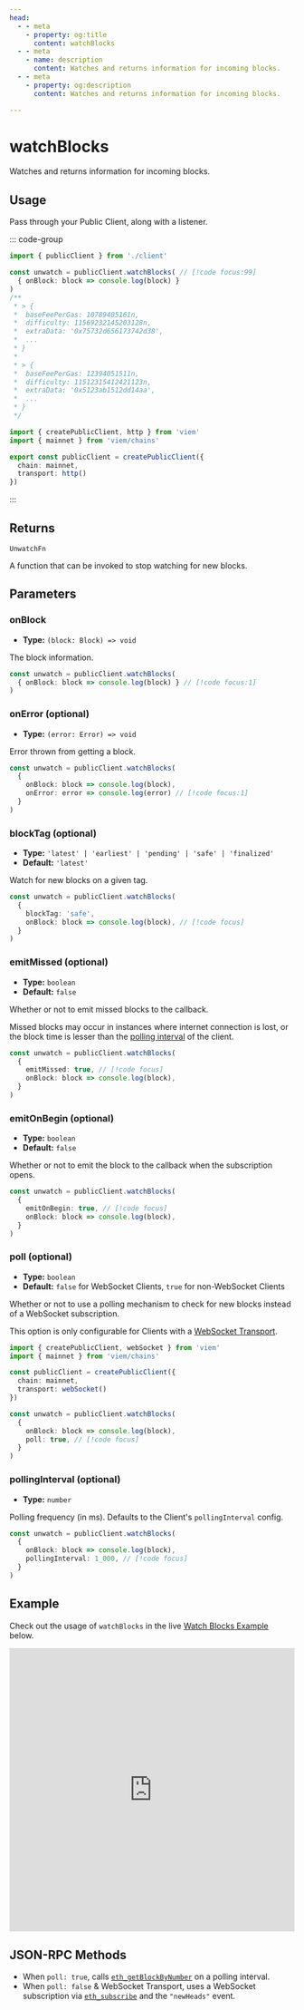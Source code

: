 ```yaml
---
head:
  - - meta
    - property: og:title
      content: watchBlocks
  - - meta
    - name: description
      content: Watches and returns information for incoming blocks.
  - - meta
    - property: og:description
      content: Watches and returns information for incoming blocks.

---
```


# watchBlocks

Watches and returns information for incoming blocks.

## Usage

Pass through your Public Client, along with a listener.

::: code-group

```ts [example.ts]
import { publicClient } from './client'

const unwatch = publicClient.watchBlocks( // [!code focus:99]
  { onBlock: block => console.log(block) }
)
/**
 * > {
 *  baseFeePerGas: 10789405161n,
 *  difficulty: 11569232145203128n,
 *  extraData: '0x75732d656173742d38',
 *  ...
 * }
 * 
 * > {
 *  baseFeePerGas: 12394051511n,
 *  difficulty: 11512315412421123n,
 *  extraData: '0x5123ab1512dd14aa',
 *  ...
 * }
 */
```

```ts [client.ts]
import { createPublicClient, http } from 'viem'
import { mainnet } from 'viem/chains'

export const publicClient = createPublicClient({
  chain: mainnet,
  transport: http()
})
```

:::

## Returns

`UnwatchFn`

A function that can be invoked to stop watching for new blocks.

## Parameters

### onBlock

- **Type:** `(block: Block) => void`

The block information.

```ts
const unwatch = publicClient.watchBlocks(
  { onBlock: block => console.log(block) } // [!code focus:1]
)
```

### onError (optional)

- **Type:** `(error: Error) => void`

Error thrown from getting a block.

```ts
const unwatch = publicClient.watchBlocks(
  { 
    onBlock: block => console.log(block),
    onError: error => console.log(error) // [!code focus:1]
  }
)
```

### blockTag (optional)

- **Type:** `'latest' | 'earliest' | 'pending' | 'safe' | 'finalized'`
- **Default:** `'latest'`

Watch for new blocks on a given tag.

```ts
const unwatch = publicClient.watchBlocks(
  { 
    blockTag: 'safe',
    onBlock: block => console.log(block), // [!code focus]
  }
)
```

### emitMissed (optional)

- **Type:** `boolean`
- **Default:** `false`

Whether or not to emit missed blocks to the callback. 

Missed blocks may occur in instances where internet connection is lost, or the block time is lesser than the [polling interval](/docs/clients/public.html#pollinginterval-optional) of the client.

```ts
const unwatch = publicClient.watchBlocks(
  { 
    emitMissed: true, // [!code focus]
    onBlock: block => console.log(block),
  }
)
```

### emitOnBegin (optional)

- **Type:** `boolean`
- **Default:** `false`

Whether or not to emit the block to the callback when the subscription opens.

```ts
const unwatch = publicClient.watchBlocks(
  { 
    emitOnBegin: true, // [!code focus]
    onBlock: block => console.log(block),
  }
)
```

### poll (optional)

- **Type:** `boolean`
- **Default:** `false` for WebSocket Clients, `true` for non-WebSocket Clients

Whether or not to use a polling mechanism to check for new blocks instead of a WebSocket subscription.

This option is only configurable for Clients with a [WebSocket Transport](/docs/clients/transports/websocket).

```ts
import { createPublicClient, webSocket } from 'viem'
import { mainnet } from 'viem/chains'

const publicClient = createPublicClient({
  chain: mainnet,
  transport: webSocket()
})

const unwatch = publicClient.watchBlocks(
  { 
    onBlock: block => console.log(block),
    poll: true, // [!code focus]
  }
)
```

### pollingInterval (optional)

- **Type:** `number`

Polling frequency (in ms). Defaults to the Client's `pollingInterval` config.

```ts
const unwatch = publicClient.watchBlocks(
  { 
    onBlock: block => console.log(block),
    pollingInterval: 1_000, // [!code focus]
  }
)
```

## Example

Check out the usage of `watchBlocks` in the live [Watch Blocks Example](https://stackblitz.com/github/wagmi-dev/viem/tree/main/examples/blocks/watching-blocks) below.

<iframe frameborder="0" width="100%" height="500px" src="https://stackblitz.com/github/wagmi-dev/viem/tree/main/examples/blocks/watching-blocks?embed=1&file=index.ts&hideNavigation=1&hideDevTools=true&terminalHeight=0&ctl=1"></iframe>

## JSON-RPC Methods

- When `poll: true`, calls [`eth_getBlockByNumber`](https://ethereum.org/en/developers/docs/apis/json-rpc/#eth_getBlockByNumber) on a polling interval.
- When `poll: false` & WebSocket Transport, uses a WebSocket subscription via [`eth_subscribe`](https://docs.alchemy.com/reference/eth-subscribe-polygon) and the `"newHeads"` event. 
